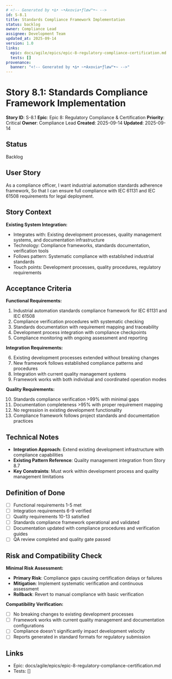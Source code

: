 ```yaml
---
# <!-- Generated by •∆• ~•Axovia•ƒløw™•~ -->
id: S-8.1
title: Standards Compliance Framework Implementation
status: backlog
owner: Compliance Lead
assignee: Development Team
updated_at: 2025-09-14
version: 1.0
links:
  epic: docs/agile/epics/epic-8-regulatory-compliance-certification.md
  tests: []
provenance:
  banner: "<!-- Generated by •∆• ~•Axovia•ƒløw™•~ -->"
---
```

# Story 8.1: Standards Compliance Framework Implementation
<!-- Generated by •∆• ~•Axovia•ƒløw™•~ -->

**Story ID**: S-8.1
**Epic**: Epic 8: Regulatory Compliance & Certification
**Priority**: Critical
**Owner**: Compliance Lead
**Created**: 2025-09-14
**Updated**: 2025-09-14

## Status

Backlog

## User Story

As a compliance officer,
I want industrial automation standards adherence framework,
So that I can ensure full compliance with IEC 61131 and IEC 61508 requirements for legal deployment.

## Story Context

**Existing System Integration:**

- Integrates with: Existing development processes, quality management systems, and documentation infrastructure
- Technology: Compliance frameworks, standards documentation, verification tools
- Follows pattern: Systematic compliance with established industrial standards
- Touch points: Development processes, quality procedures, regulatory requirements

## Acceptance Criteria

**Functional Requirements:**

1. Industrial automation standards compliance framework for IEC 61131 and IEC 61508
2. Compliance verification procedures with systematic checking
3. Standards documentation with requirement mapping and traceability
4. Development process integration with compliance checkpoints
5. Compliance monitoring with ongoing assessment and reporting

**Integration Requirements:**

6. Existing development processes extended without breaking changes
7. New framework follows established compliance patterns and procedures
8. Integration with current quality management systems
9. Framework works with both individual and coordinated operation modes

**Quality Requirements:**

10. Standards compliance verification >99% with minimal gaps
11. Documentation completeness >95% with proper requirement mapping
12. No regression in existing development functionality
13. Compliance framework follows project standards and documentation practices

## Technical Notes

- **Integration Approach:** Extend existing development infrastructure with compliance capabilities
- **Existing Pattern Reference**: Quality management integration from Story 8.7
- **Key Constraints**: Must work within development process and quality management limitations

## Definition of Done

- [ ] Functional requirements 1-5 met
- [ ] Integration requirements 6-9 verified
- [ ] Quality requirements 10-13 satisfied
- [ ] Standards compliance framework operational and validated
- [ ] Documentation updated with compliance procedures and verification guides
- [ ] QA review completed and quality gate passed

## Risk and Compatibility Check

**Minimal Risk Assessment:**

- **Primary Risk**: Compliance gaps causing certification delays or failures
- **Mitigation**: Implement systematic verification and continuous assessment
- **Rollback**: Revert to manual compliance with basic verification

**Compatibility Verification:**

- [ ] No breaking changes to existing development processes
- [ ] Framework works with current quality management and documentation configurations
- [ ] Compliance doesn't significantly impact development velocity
- [ ] Reports generated in standard formats for regulatory submission

## Links

- Epic: docs/agile/epics/epic-8-regulatory-compliance-certification.md
- Tests: []